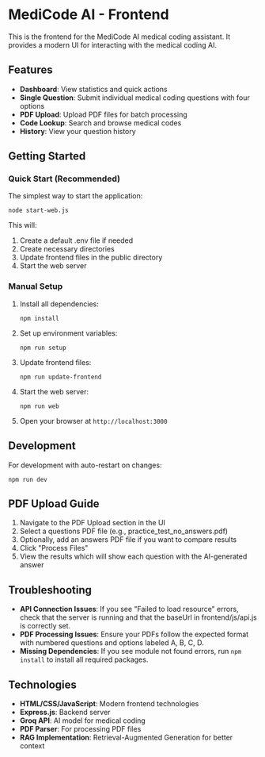 # MediCode AI - Frontend

This is the frontend for the MediCode AI medical coding assistant. It provides a modern UI for interacting with the medical coding AI.

## Features

- **Dashboard**: View statistics and quick actions
- **Single Question**: Submit individual medical coding questions with four options
- **PDF Upload**: Upload PDF files for batch processing
- **Code Lookup**: Search and browse medical codes
- **History**: View your question history

## Getting Started

### Quick Start (Recommended)
The simplest way to start the application:

```
node start-web.js
```

This will:
1. Create a default .env file if needed
2. Create necessary directories
3. Update frontend files in the public directory
4. Start the web server

### Manual Setup

1. Install all dependencies:
   ```
   npm install
   ```

2. Set up environment variables:
   ```
   npm run setup
   ```

3. Update frontend files:
   ```
   npm run update-frontend
   ```

4. Start the web server:
   ```
   npm run web
   ```

5. Open your browser at `http://localhost:3000`

## Development

For development with auto-restart on changes:

```
npm run dev
```

## PDF Upload Guide

1. Navigate to the PDF Upload section in the UI
2. Select a questions PDF file (e.g., practice_test_no_answers.pdf)
3. Optionally, add an answers PDF file if you want to compare results
4. Click "Process Files"
5. View the results which will show each question with the AI-generated answer

## Troubleshooting

- **API Connection Issues**: If you see "Failed to load resource" errors, check that the server is running and that the baseUrl in frontend/js/api.js is correctly set.
- **PDF Processing Issues**: Ensure your PDFs follow the expected format with numbered questions and options labeled A, B, C, D.
- **Missing Dependencies**: If you see module not found errors, run `npm install` to install all required packages.

## Technologies

- **HTML/CSS/JavaScript**: Modern frontend technologies
- **Express.js**: Backend server
- **Groq API**: AI model for medical coding
- **PDF Parser**: For processing PDF files
- **RAG Implementation**: Retrieval-Augmented Generation for better context 